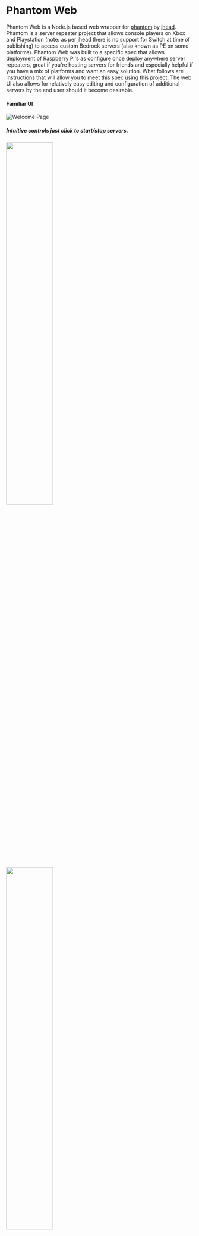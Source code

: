 # Phantom Web

Phantom Web is a Node.js based web wrapper for [phantom](//github.com/jhead/phantom) by [jhead](//github.com/jhead). Phantom is a server repeater project that allows console players on Xbox and Playstation (note: as per jhead there is no support for Switch at time of publishing) to access custom Bedrock servers (also known as PE on some platforms). Phantom Web was built to a specific spec that allows deployment of Raspberry Pi's as configure once deploy anywhere server repeaters, great if you're hosting servers for friends and especially helpful if you have a mix of platforms and want an easy solution. What follows are instructions that will allow you to meet this spec using this project. The web UI also allows for relatively easy editing and configuration of additional servers by the end user should it become desirable.

#### Familiar UI
![Welcome Page](public/images/screenshots/welcome-page.png)

##### Intuitive controls just click to start/stop servers.

<img src="public/images/screenshots/add-server.png" align="left" width="50%" />
<img src="public/images/screenshots/edit-server.png" style="display: inline-block" width="50%" />



## Getting Started

These instructions will get you a copy of the project up and running on a Raspberry Pi. If you're deploying on a Linux PC you can skip to the downloading the project stage.

### Prerequisites

1. A PC or Arm based device running Linux.

    - For testing I utilised the Windows Subsystem for Linux (WSL) during developement running Ubuntu 18.04 and for deployment a Raspberry Pi 3 running Ubuntu 19.10.1, so consider these platforms validated, although as all of the commands used are native Linux commands they should run on all platforms where Node.js is supported.
   
    - RE - Windows and Mac support. I did not have time to add support for these platforms and test that they were stable. You're welcome to submit a pull request, the simplest solution is some extra if statements in the update function, a switch from renaming the executable to a variable that holds the name of the executable in use, and then inserting that name into the format strings already in use in the start/stop functions. I will add support in future as I am able.
   
2. A MicroSD card if you're using a Raspberry Pi or a USB drive and sufficient unused hard drive space if you're using a PC.

    - I would recommend at least 8GB of storage for the Pi (I used a 32GB Samsung Evo Plus MicroSD Card) and at least 16GB for a PC just to be comfortable.
  
    - For the Pi, unless you already have a Linux PC around, you will still need a thumb drive with a bootable USB of Ubuntu and the ability to select it as a temporary boot device on a PC. This sucks but there's no way around it in order to enable SSH until Windows allows the WSL Linux Kernals to directly access RAW storage devices so we can access Linux paritions within Windows.
  
3. Your chosen Linux image for Raspberry Pi, and/or PC.

    - I would recommend [Ubuntu Server](https://ubuntu.com/download/raspberry-pi) for this task, select 64bit if you're on a Pi 3 or 4, but you could skip the SSH configuration step and plug in a monitor and peripherals into the Pi if you prefer, skip steps B-F in section 1 of the install instructions if you take this route.
  
    - I'll be assuming from here on that we're installing Ubuntu Server on a Raspberry Pi.
  
4. Balls of a steal and a desire for adventure. It's time to install.

### Installing

1. Install Ubuntu Server on the MicroSD card.
    
    A. Follow the instructions provided by Canonical [here](https://ubuntu.com/download/iot/installation-media).
    
    B. Flash a USB with a Ubuntu ISO and utilise your PC boot device selection menu to do a once off selection, there are plenty of guides online.
    
    C. Open the file manager and find your MicroSD card in the side pane, it will show up as two paritions we want the one labeled `boot`.
    
    D. Right-click in an empty area of the file view and select `Open in Terminal`.
    
    E. Don't be scare this next bit is really easy, type or copy over the following (hint right click to paste into terminal as Ctrl+V does something else inside the terminal window) `touch ssh`. All this does is create an empty file called ssh that enables remote access to the Pi over the local network.
    
    F. That's it. We're done. Now you can shutdown your PC that's running the bootable Linux USB and return to Windows.
    
    G. Insert the MicroSD card into the Pi and plug it into the network and power. In addition now is the time to plugin your Keyboard and Monitor if you're just rejoining us after skipping the SSH config.
    
2. Remote into the PI and configure it.

    A. Time to SSH in.
        
      - Default user is ubuntu and the default password is also ubuntu, you'll be prompted to change the passowrd when you first login.
        
      - You will need to know the IP address of your Pi. There are various tools to find it but it's usually easier to check your routers DHCP leases.
        
      - You can use a tool like Putty to SSH in.
        
      - Cygwin is also an option to install a full Linux compatible developement environment that includes SSH.
        
      - Or you could install WSL, probably the easiest option although it does require Windows 10 Pro.
        
      - If this is all sounding to hard, feel free to plugin a keyboard and monitory.
    
    B. Let's start by updating all of the software packages. This updates literally everything, removes defunct packages and reboots the Pi.
        
      - `&&` means run the next command after the previous one has completed, in case you're wondering.
        
      - You will need to reconnect once this finishes executing.
        
    ```bash
    sudo apt-get update && sudo apt-get upgrade && sudo apt-get dist-upgrade && sudo apt-get autoremove && sudo reboot
    ```
    
    C. Next let's install Node.js. 
        
      - I'll save you some time Googling for this one, they make it way to complicated to find this information...
        
      - We'll also install the Build Essentials toolkit and git while we're here.
        
    ```bash
    curl -sL https://deb.nodesource.com/setup_13.x | sudo -E bash - && sudo apt-get install -y nodejs build-essential git
    ```

3. Now we can clone phantom-web and configure it.

    A. Clone/copy/download the project.
  
    ```bash
    git clone https://github.com/azariah001/phantom-web.git ./phantom-web/
    ```
  
    B. Then move into the directory using the `cd` command. Type `cd phantom-web` then enter.
  
    C. Now we need to install all of our dependancies. Simply run `npm install` and wait.
  
    D. If you'd like to confirm at this point that everything we've done to this point is working you can try running `phantom-web` by entering `node app.js`.
  
      - If it's working you'll see a text prompt after 10 seconds notifying you that phantom has been updated to the latest version.
    
      - You can also confirm the UI is working by going to the IP address of your server followed by `:3000` in a web browser. Eg. `192.168.0.101:3000`.
    
      - Alternatively if you're running a GUI on your Pi you can go to `localhost:3000`.
    
4. Time to configure phantom-web for "production".

    A. First we need to check that the phantom-web.service file is configured correctly for your installation.
  
      1. Please confirm that the file paths that include `/home/ubuntu/phantom-web` match where you've located your phantom-web install directory, example included below.
    
      2. If not now is the time to edit them, `nano phantom-web.service`.
        
      3. Ctrl+O to save changes. Ctrl-X to exit.
    
    ```bash
    [Unit]
    Description=Phantom Web

    [Service]
    ExecStart=/home/ubuntu/phantom-web/app.js
    Restart=always
    Environment=PATH=/usr/bin:/usr/local/bin
    Environment=NODE_ENV=production
    WorkingDirectory=/home/ubuntu/phantom-web

    [Install]
    WantedBy=multi-user.target
    ```
  
  B. Now we can copy the phantom-web.service file to it's install directory.

  - Note if you're using a non SystemD distro you've got some extra work to do here to get your distro's init system working.

  ```bash
  cp phantom-web.service /etc/systemd/system
  ```
  
  C. Now we can run it for the service for the first time.
  
  ```bash
  systemctl start phantom-web
  ```
  
  D. If it starts succesfully you can now enable the service.
  
  - This will ensure it starts everytime the Pi boots up and if for some reason phantom-web crashes this will automatically restart it.
   
  ```bash
  systemctl enable phantom-web
  ```
  
  E. (optional) Forward port 80 to port 3000 so you only have to type the IP to access the UI.
  
  - This is the lazy mans way of doing this OK? If you were doing this porperly and wanting to secure everything properly you'd use Nginx, but this is supposed to be a beginners guide so here's the quick option.
  
  1. First we need a tool that dosn't come preinstalled in the Pi versions of Ubuntu.
  
  ```bash
  sudo apt-get install net-tools
  ```
  
  2. Run `ifconfig` and make note of your lan interface. For most users it should be `eth0` but can be a much longer label depending on which version of the network stack your distribution is using.
  
  3. Run the following command to forward incoming request from port 80 to 3000 and visa versa.
  
  - Change `eth0` if you need to.
  
  ```bash
  sudo iptables -t nat -A PREROUTING -i eth0 -p tcp --dport 80 -j REDIRECT --to-port 3000
  ```
  
  4. Then install the following package to make your iptables rules persistent.
  
  - The install should prompt you to enter yes to save current configuration to file.
  
  ```bash
  sudo apt-get install iptables-persistent
  ```
  
  5. If you find you need to manually save your iptables config, these are the commands.
  
  ```bash
  sudo netfilter-persistent save
  sudo netfilter-persistent reload
  ```
  
  6. Perfection, now you can just type your IP address into your browser and it will open the UI. `192.168.0.101`

  F. F for finished. You've now configured your Pi to run phantom-web, with auto start on boot, and (optionally) port forwarding for easy access.
  
## Deployment

1. Hand Pi to friend with a short network cable, a USB wall wart, and a micro USB cable.
2. Instruct them in the order of operations to connect it to their router.
3. Enjoy!

4. Until they want to add other servers, in which case.
5. Help them find the IP of the Pi.
6. Get them to type the IP into their web browser.
7. And give them a short walk through on how to add new servers.
8. Enjoy!!

## Built With

* [Node.js](https://nodejs.org/en/)

## Authors

* **Azarel Howard** - *Initial work* - [azariah001](https://github.com/azariah001)


## License

This project is licensed under the MIT License - see the [LICENSE.md](LICENSE.md) file for details

This project utilises [phantom](//github.com/jhead/phantom) for the core functionality as an unmodified library which is also licensed under an MIT License.

## Acknowledgments

*  [jhead](//github.com/jhead) for creating [phantom](//github.com/jhead/phantom)
*  [broni_steveoni](https://unsplash.com/@broni_steveoni/collections) for creating such an amazing backdrop image and publishing it on [Unsplash](//unsplash.com)
